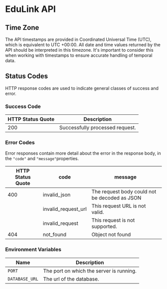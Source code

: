 # EduLink API

## Time Zone

The API timestamps are provided in Coordinated Universal Time (UTC), which is equivalent to UTC +00:00. All date and time values returned by the API should be interpreted in this timezone. It's important to consider this when working with timestamps to ensure accurate handling of temporal data.

## Status Codes

HTTP response codes are used to indicate general classes of success and error. 

### Success Code

| HTTP Status Quote | Description |
| --- | --- |
| 200 | Successfully processed request. |

### Error Codes

Error responses contain more detail about the error in the response body, in the `"code"` and `"message"`properties.

| HTTP Status Quote | code | message |
| --- | --- | --- |
| 400 | invalid_json | The request body could not be decoded as JSON |
|  | invalid_request_url | This request URL is not valid. |
|  | invalid_request | This request is not supported. |
| 404 | not_found | Object not found |

### Environment Variables

| Name | Description |
| --- | --- |
| `PORT` | The port on which the server is running. |
| `DATABASE_URL` | The url of the database. |